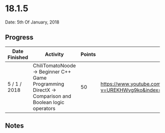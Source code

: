 # 18.1.5

Date: 5th Of January, 2018

## Progress

| Date Finished | Activity | Points | Links |
| ------------- | -------- | ------ | ----- |
| 5 / 1 / 2018 | ChiliTomatoNoode -> Beginner C++ Game Programming DirectX -> Comparison and Boolean logic operators | 50 | https://www.youtube.com/watch?v=UREKHWvg9ko&index=10&list=PLqCJpWy5FohcehaXlCIt8sVBHBFFRVWsx |

## Notes
